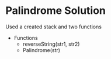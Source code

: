 # Palindrome Solution #

Used a created stack and two functions

*   Functions
	*	reverseString(str1, str2)
	*	Palindrome(str)
